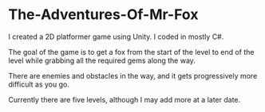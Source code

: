 # The-Adventures-Of-Mr-Fox

I created a 2D platformer game using Unity. I coded in mostly C#.

The goal of the game is to get a fox from the start of the level to end of the level while grabbing all the required gems along the way.

There are enemies and obstacles in the way, and it gets progressively more difficult as you go.

Currently there are five levels, although I may add more at a later date.

